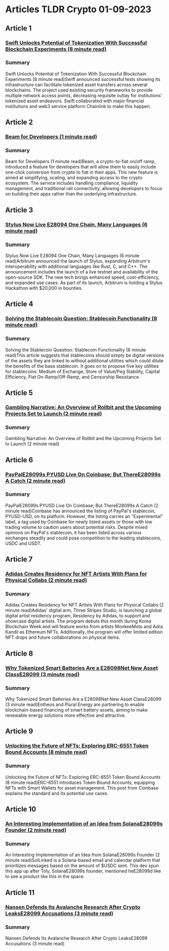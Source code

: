 # Articles TLDR Crypto 01-09-2023

## Article 1
### [Swift Unlocks Potential of Tokenization With Successful Blockchain Experiments (8 minute read)](https://tldr.tech)
### Summary 
 Swift Unlocks Potential of Tokenization With Successful Blockchain Experiments (8 minute read)Swift announced successful tests showing its infrastructure can facilitate tokenized asset transfers across several blockchains. The project used existing security frameworks to provide multiple network access points, decreasing requisite outlay for institutions' tokenized asset endeavors. Swift collaborated with major financial institutions and web3 service platform Chainlink to make this happen.

## Article 2
### [Beam for Developers (1 minute read)](https://tldr.tech)
### Summary 
 Beam for Developers (1 minute read)Beam, a crypto-to-fiat on/off ramp, introduced a feature for developers that will allow them to easily include one-click conversion from crypto to fiat in their apps. This new feature is aimed at simplifying, scaling, and expanding access to the crypto ecosystem. The service includes handling compliance, liquidity management, and traditional rail connectivity, allowing developers to focus on building their apps rather than the underlying infrastructure.

## Article 3
### [Stylus Now Live E28094 One Chain, Many Languages (6 minute read)](https://tldr.tech)
### Summary 
 Stylus Now Live E28094 One Chain, Many Languages (6 minute read)Arbitrum announced the launch of Stylus, expanding Arbitrum's interoperability with additional languages like Rust, C, and C++. The announcement includes the launch of a live testnet and availability of the open-source SDK. The new tech brings enhanced speed, cost-efficiency, and expanded use cases. As part of its launch, Arbitrum is holding a Stylus Hackathon with $20,000 in bounties.

## Article 4
### [Solving the Stablecoin Question: Stablecoin Functionality (8 minute read)](https://tldr.tech)
### Summary 
 Solving the Stablecoin Question: Stablecoin Functionality (8 minute read)This article suggests that stablecoins should simply be digital versions of the assets they are linked to without additional utilities which could dilute the benefits of the base stablecoin. It goes on to propose five key utilities for stablecoins: Medium of Exchange, Store of Value/Peg Stability, Capital Efficiency, Fiat On-Ramp/Off-Ramp, and Censorship Resistance.

## Article 5
### [Gambling Narrative: An Overview of Rollbit and the Upcoming Projects Set to Launch (2 minute read)](https://tldr.tech)
### Summary 
 Gambling Narrative: An Overview of Rollbit and the Upcoming Projects Set to Launch (2 minute read)

## Article 6
### [PayPalE28099s PYUSD Live On Coinbase; But ThereE28099s A Catch (2 minute read)](https://tldr.tech)
### Summary 
 PayPalE28099s PYUSD Live On Coinbase; But ThereE28099s A Catch (2 minute read)Coinbase has announced the listing of PayPal's stablecoin, PYUSD-USD, on its platform. However, the listing carries an "Experimental" label, a tag used by Coinbase for newly listed assets or those with low trading volume to caution users about potential risks. Despite mixed opinions on PayPal's stablecoin, it has been listed across various exchanges steadily and could pose competition to the leading stablecoins, USDC and USDT.

## Article 7
### [Adidas Creates Residency for NFT Artists With Plans for Physical Collabs (2 minute read)](https://tldr.tech)
### Summary 
 Adidas Creates Residency for NFT Artists With Plans for Physical Collabs (2 minute read)Adidas' digital arm, Three Stripes Studio, is launching a global digital artist residency program, Residency by Adidas, to support and showcase digital artists. The program debuts this month during Korea Blockchain Week and will feature works from artists MonkeeMoto and Adra Kandil as Ethereum NFTs. Additionally, the program will offer limited edition NFT drops and future collaborations on physical items.

## Article 8
### [Why Tokenized Smart Batteries Are a E28098Net New Asset ClassE28099 (3 minute read)](https://tldr.tech)
### Summary 
 Why Tokenized Smart Batteries Are a E28098Net New Asset ClassE28099 (3 minute read)Entheos and Plural Energy are partnering to enable blockchain-based financing of smart battery assets, aiming to make renewable energy solutions more effective and attractive.

## Article 9
### [Unlocking the Future of NFTs: Exploring ERC-6551 Token Bound Accounts (8 minute read)](https://tldr.tech)
### Summary 
 Unlocking the Future of NFTs: Exploring ERC-6551 Token Bound Accounts (8 minute read)</a>ERC-6551 introduces Token Bound Accounts, equipping NFTs with Smart Wallets for asset management. This post from Coinbase explains the standard and its potential use cases.

## Article 10
### [An Interesting Implementation of an Idea from SolanaE28099s Founder (2 minute read)](https://tldr.tech)
### Summary 
 An Interesting Implementation of an Idea from SolanaE28099s Founder (2 minute read)SolLinked is a Solana-based email and calendar platform that prioritizes messages based on the amount of $USDC sent. This dev spun this app up after Toly, SolanaE28099s founder, mentioned heE28099d like to see a product like this in the space.

## Article 11
### [Nansen Defends Its Avalanche Research After Crypto LeaksE28099 Accusations (3 minute read)](https://tldr.tech)
### Summary 
 Nansen Defends Its Avalanche Research After Crypto LeaksE28099 Accusations (3 minute read)

